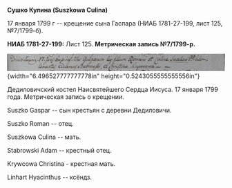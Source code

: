 **Сушко Кулина (Suszkowa Culina)**

17 января 1799 г -- крещение сына Гаспара (НИАБ 1781-27-199, лист 125,
№7/1799-б).

**НИАБ 1781-27-199:** Лист 125. **Метрическая запись №7/1799-р.**

![](./media/05db2cb36e2040b2233de873b16761313ee36189.png){width="6.496527777777778in"
height="0.5243055555555556in"}

Дедиловичский костел Наисвятейшего Сердца Иисуса. 17 января 1799 года.
Метрическая запись о крещении.

Suszko Gaspar -- сын крестьян с деревни Дедиловичи.

Suszko Roman -- отец.

Suszkowa Culina -- мать.

Stabrowski Adam -- крестный отец.

Krywcowa Christina - крестная мать.

Linhart Hyacinthus -- ксёндз.
